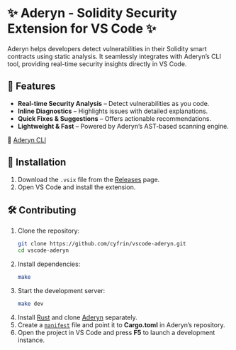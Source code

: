 # ✨ Aderyn - Solidity Security Extension for VS Code ✨  

Aderyn helps developers detect vulnerabilities in their Solidity smart contracts using static analysis. It seamlessly integrates with Aderyn’s CLI tool, providing real-time security insights directly in VS Code.  

## 🔹 Features  

- **Real-time Security Analysis** – Detect vulnerabilities as you code.  
- **Inline Diagnostics** – Highlights issues with detailed explanations.  
- **Quick Fixes & Suggestions** – Offers actionable recommendations.  
- **Lightweight & Fast** – Powered by Aderyn’s AST-based scanning engine.  

🔗 [Aderyn CLI](https://github.com/cyfrin/aderyn)  

## 🚀 Installation  

1. Download the `.vsix` file from the [Releases](https://github.com/Cyfrin/vscode-aderyn/releases) page.  
2. Open VS Code and install the extension.  

## 🛠 Contributing  

1. Clone the repository:  
   ```sh
   git clone https://github.com/cyfrin/vscode-aderyn.git
   cd vscode-aderyn
   ```  
2. Install dependencies:  
   ```sh
   make
   ```  
3. Start the development server:  
   ```sh
   make dev
   ```  
4. Install [Rust](https://www.rust-lang.org/) and clone [Aderyn](https://github.com/cyfrin/aderyn) separately.  
5. Create a [`manifest`](https://github.com/Cyfrin/vscode-aderyn/blob/main/manifest.sample) file and point it to **Cargo.toml** in Aderyn’s repository.  
6. Open the project in VS Code and press **F5** to launch a development instance.  

